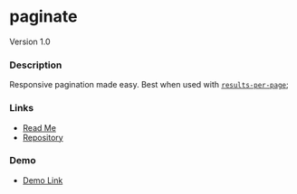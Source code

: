 # paginate
Version 1.0

### Description
Responsive pagination made easy. Best when used with [`results-per-page`](results-per-page.md);

### Links
* [Read Me](https://github.com/covisint/cui-ng/tree/master/directives/paginate)
* [Repository](https://github.com/coviisnt/cui-ng)

### Demo
* [Demo Link](http://cui.covisint.qa.thirdwavellc.com/cui-ng-0.0.1-SNAPSHOT/build/index.html#/paginate)